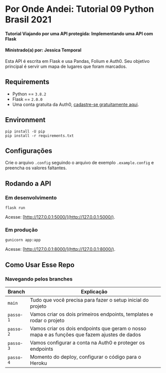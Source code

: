 # Por Onde Andei: Tutorial 09 Python Brasil 2021

#### Tutorial Viajando por uma API protegida: Implementando uma API com Flask
#### Ministrado(a) por: Jessica Temporal

Esta API é escrita em Flask e usa Pandas, Folium e Auth0. Seu objetivo principal é servir um mapa de lugares que foram marcados.

## Requirements

- Python == `3.8.2`
- Flask == `2.0.0`
- Uma conta gratuita da Auth0, [cadastre-se gratuitamente aqui](https://a0.to/jtemporal-signup-for-auth0).

## Environment

```console
pip install -U pip
pip install -r requirements.txt
```

## Configurações

Crie o arquivo `.config` seguindo o arquivo de exemplo `.example.config` e preencha os valores faltantes.

## Rodando a API

### Em desenvolvimento

```console
flask run
```

Acesse: [http://127.0.0.1:5000/](http://127.0.0.1:5000/).

### Em produção

```
gunicorn app:app
```

Acesse: [http://127.0.0.1:8000/](http://127.0.0.1:8000/).

## Como Usar Esse Repo

### Navegando pelos branches

| Branch | Explicação |
| ----------- | ------- |
| `main` | Tudo que você precisa para fazer o setup inicial do projeto |
| `passo-1` | Vamos criar os dois primeiros endpoints, templates e rodar o projeto |
| `passo-2` | Vamos criar os dois endpoints que geram o nosso mapa e as funções que fazem ajustes de dados |
| `passo-3` | Vamos configurar a conta na Auth0 e proteger os endpoints |
| `passo-4` | Momento do deploy, configurar o código para o Heroku |
